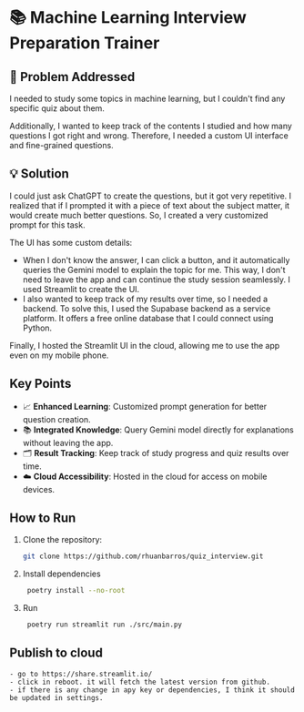 # 📚 Machine Learning Interview Preparation Trainer

## 🚀 Problem Addressed
I needed to study some topics in machine learning, but I couldn't find any specific quiz about them. 

Additionally, I wanted to keep track of the contents I studied and how many questions I got right and wrong. Therefore, I needed a custom UI interface and fine-grained questions.

## 💡 Solution
I could just ask ChatGPT to create the questions, but it got very repetitive. I realized that if I prompted it with a piece of text about the subject matter, it would create much better questions. So, I created a very customized prompt for this task.

The UI has some custom details:
- When I don't know the answer, I can click a button, and it automatically queries the Gemini model to explain the topic for me. This way, I don't need to leave the app and can continue the study session seamlessly. I used Streamlit to create the UI.
- I also wanted to keep track of my results over time, so I needed a backend. To solve this, I used the Supabase backend as a service platform. It offers a free online database that I could connect using Python.

Finally, I hosted the Streamlit UI in the cloud, allowing me to use the app even on my mobile phone.

## Key Points
- 📈 **Enhanced Learning**: Customized prompt generation for better question creation.
- 📚 **Integrated Knowledge**: Query Gemini model directly for explanations without leaving the app.
- 🗂️ **Result Tracking**: Keep track of study progress and quiz results over time.
- ☁️ **Cloud Accessibility**: Hosted in the cloud for access on mobile devices.

## How to Run
1. Clone the repository:
   ```bash
   git clone https://github.com/rhuanbarros/quiz_interview.git
   ```

2. Install dependencies
   ```bash
    poetry install --no-root
   ```
3. Run
   ```bash
    poetry run streamlit run ./src/main.py
   ```

## Publish to cloud
    - go to https://share.streamlit.io/
    - click in reboot. it will fetch the latest version from github.
    - if there is any change in apy key or dependencies, I think it should be updated in settings.